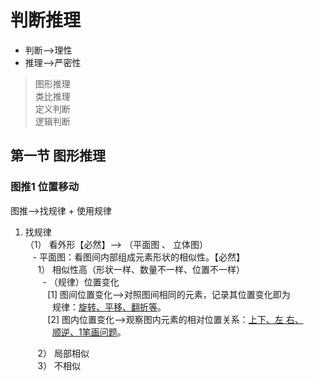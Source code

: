 # 判断推理

- 判断——>理性
- 推理——>严密性

> 图形推理<br>
> 类比推理<br>
> 定义判断<br>
> 逻辑判断<br>

## 第一节 图形推理

<!-- tabs:start -->
### **图推1 位置移动**
图推——>找规律 + 使用规律<br>
1. 找规律<br>
   （1） 看外形【必然】——> （平面图 、 立体图）<br>
   &nbsp;&nbsp;   - 平面图：看图间内部组成元素形状的相似性。【必然】 <br>
   &nbsp;&nbsp;&nbsp;&nbsp; 1） 相似性高（形状一样、数量不一样、位置不一样）<br>
   &nbsp;&nbsp;&nbsp;&nbsp;&nbsp;&nbsp; - （规律）位置变化<br>
   &nbsp;&nbsp;&nbsp;&nbsp;&nbsp;&nbsp;&nbsp;&nbsp; [1] 图间位置变化——>对照图间相同的元素，记录其位置变化即为<br>&nbsp;&nbsp;&nbsp;&nbsp;&nbsp;&nbsp;&nbsp;&nbsp;&nbsp;&nbsp; 规律：<u>旋转、平移、翻折等</u>。<br>
   &nbsp;&nbsp;&nbsp;&nbsp;&nbsp;&nbsp;&nbsp;&nbsp; [2] 图内位置变化——>观察图内元素的相对位置关系：<u>上下、左 右、</u><br>&nbsp;&nbsp;&nbsp;&nbsp;&nbsp;&nbsp;&nbsp;&nbsp;&nbsp;&nbsp; <u>顺逆、1笔画问题</u>。<br>
   
   &nbsp;&nbsp;&nbsp;&nbsp; 2） 局部相似<br>
   &nbsp;&nbsp;&nbsp;&nbsp; 3） 不相似
<!-- tabs:end -->